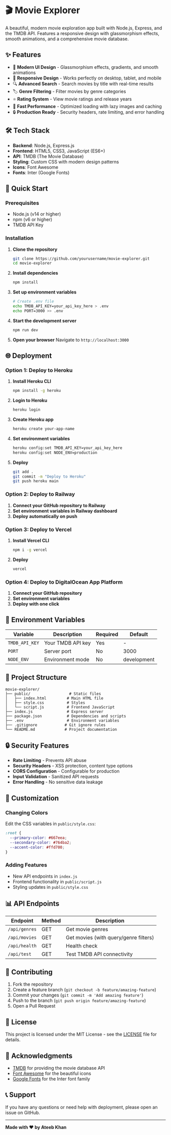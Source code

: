 # 🎬 Movie Explorer

A beautiful, modern movie exploration app built with Node.js, Express, and the TMDB API. Features a responsive design with glassmorphism effects, smooth animations, and a comprehensive movie database.

## ✨ Features

- 🎨 **Modern UI Design** - Glassmorphism effects, gradients, and smooth animations
- 📱 **Responsive Design** - Works perfectly on desktop, tablet, and mobile
- 🔍 **Advanced Search** - Search movies by title with real-time results
- 🏷️ **Genre Filtering** - Filter movies by genre categories
- ⭐ **Rating System** - View movie ratings and release years
- 🚀 **Fast Performance** - Optimized loading with lazy images and caching
- 🔒 **Production Ready** - Security headers, rate limiting, and error handling

## 🛠️ Tech Stack

- **Backend**: Node.js, Express.js
- **Frontend**: HTML5, CSS3, JavaScript (ES6+)
- **API**: TMDB (The Movie Database)
- **Styling**: Custom CSS with modern design patterns
- **Icons**: Font Awesome
- **Fonts**: Inter (Google Fonts)

## 🚀 Quick Start

### Prerequisites

- Node.js (v14 or higher)
- npm (v6 or higher)
- TMDB API Key

### Installation

1. **Clone the repository**
   ```bash
   git clone https://github.com/yourusername/movie-explorer.git
   cd movie-explorer
   ```

2. **Install dependencies**
   ```bash
   npm install
   ```

3. **Set up environment variables**
   ```bash
   # Create .env file
   echo TMDB_API_KEY=your_api_key_here > .env
   echo PORT=3000 >> .env
   ```

4. **Start the development server**
   ```bash
   npm run dev
   ```

5. **Open your browser**
   Navigate to `http://localhost:3000`

## 🌐 Deployment

### Option 1: Deploy to Heroku

1. **Install Heroku CLI**
   ```bash
   npm install -g heroku
   ```

2. **Login to Heroku**
   ```bash
   heroku login
   ```

3. **Create Heroku app**
   ```bash
   heroku create your-app-name
   ```

4. **Set environment variables**
   ```bash
   heroku config:set TMDB_API_KEY=your_api_key_here
   heroku config:set NODE_ENV=production
   ```

5. **Deploy**
   ```bash
   git add .
   git commit -m "Deploy to Heroku"
   git push heroku main
   ```

### Option 2: Deploy to Railway

1. **Connect your GitHub repository to Railway**
2. **Set environment variables in Railway dashboard**
3. **Deploy automatically on push**

### Option 3: Deploy to Vercel

1. **Install Vercel CLI**
   ```bash
   npm i -g vercel
   ```

2. **Deploy**
   ```bash
   vercel
   ```

### Option 4: Deploy to DigitalOcean App Platform

1. **Connect your GitHub repository**
2. **Set environment variables**
3. **Deploy with one click**

## 🔧 Environment Variables

| Variable | Description | Required | Default |
|----------|-------------|----------|---------|
| `TMDB_API_KEY` | Your TMDB API key | Yes | - |
| `PORT` | Server port | No | 3000 |
| `NODE_ENV` | Environment mode | No | development |

## 📁 Project Structure

```
movie-explorer/
├── public/                 # Static files
│   ├── index.html         # Main HTML file
│   ├── style.css          # Styles
│   └── script.js          # Frontend JavaScript
├── index.js               # Express server
├── package.json           # Dependencies and scripts
├── .env                   # Environment variables
├── .gitignore            # Git ignore rules
└── README.md             # Project documentation
```

## 🔒 Security Features

- **Rate Limiting** - Prevents API abuse
- **Security Headers** - XSS protection, content type options
- **CORS Configuration** - Configurable for production
- **Input Validation** - Sanitized API requests
- **Error Handling** - No sensitive data leakage

## 🎨 Customization

### Changing Colors
Edit the CSS variables in `public/style.css`:
```css
:root {
  --primary-color: #667eea;
  --secondary-color: #764ba2;
  --accent-color: #ffd700;
}
```

### Adding Features
- New API endpoints in `index.js`
- Frontend functionality in `public/script.js`
- Styling updates in `public/style.css`

## 📊 API Endpoints

| Endpoint | Method | Description |
|----------|--------|-------------|
| `/api/genres` | GET | Get movie genres |
| `/api/movies` | GET | Get movies (with query/genre filters) |
| `/api/health` | GET | Health check |
| `/api/test` | GET | Test TMDB API connectivity |

## 🤝 Contributing

1. Fork the repository
2. Create a feature branch (`git checkout -b feature/amazing-feature`)
3. Commit your changes (`git commit -m 'Add amazing feature'`)
4. Push to the branch (`git push origin feature/amazing-feature`)
5. Open a Pull Request

## 📝 License

This project is licensed under the MIT License - see the [LICENSE](LICENSE) file for details.

## 🙏 Acknowledgments

- [TMDB](https://www.themoviedb.org/) for providing the movie database API
- [Font Awesome](https://fontawesome.com/) for the beautiful icons
- [Google Fonts](https://fonts.google.com/) for the Inter font family

## 📞 Support

If you have any questions or need help with deployment, please open an issue on GitHub.

---

**Made with ❤️ by Ateeb Khan** 